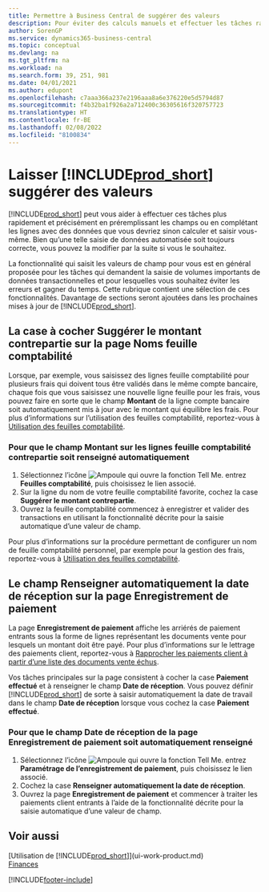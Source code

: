```yaml
---
title: Permettre à Business Central de suggérer des valeurs
description: Pour éviter des calculs manuels et effectuer les tâches rapidement et précisément, vous pouvez configurer la saisie automatisée de données afin que Business Central renseigne les champs sélectionnés.
author: SorenGP
ms.service: dynamics365-business-central
ms.topic: conceptual
ms.devlang: na
ms.tgt_pltfrm: na
ms.workload: na
ms.search.form: 39, 251, 981
ms.date: 04/01/2021
ms.author: edupont
ms.openlocfilehash: c7aaa366a237e2196aaa8a6e376220e5d5794d87
ms.sourcegitcommit: f4b32ba1f926a2a712400c36305616f320757723
ms.translationtype: HT
ms.contentlocale: fr-BE
ms.lasthandoff: 02/08/2022
ms.locfileid: "8100834"
---
```

# <a name="letting-prod_short-suggest-values"></a>Laisser [!INCLUDE[prod_short](includes/prod_short.md)] suggérer des valeurs
[!INCLUDE[prod_short](includes/prod_short.md)] peut vous aider à effectuer ces tâches plus rapidement et précisément en préremplissant les champs ou en complétant les lignes avec des données que vous devriez sinon calculer et saisir vous-même. Bien qu’une telle saisie de données automatisée soit toujours correcte, vous pouvez la modifier par la suite si vous le souhaitez.

La fonctionnalité qui saisit les valeurs de champ pour vous est en général proposée pour les tâches qui demandent la saisie de volumes importants de données transactionnelles et pour lesquelles vous souhaitez éviter les erreurs et gagner du temps. Cette rubrique contient une sélection de ces fonctionnalités. Davantage de sections seront ajoutées dans les prochaines mises à jour de [!INCLUDE[prod_short](includes/prod_short.md)].

## <a name="the-suggest-balancing-amount-check-box-on-the-general-journal-batches-page"></a>La case à cocher **Suggérer le montant contrepartie** sur la page **Noms feuille comptabilité**
Lorsque, par exemple, vous saisissez des lignes feuille comptabilité pour plusieurs frais qui doivent tous être validés dans le même compte bancaire, chaque fois que vous saisissez une nouvelle ligne feuille pour les frais, vous pouvez faire en sorte que le champ **Montant** de la ligne compte bancaire soit automatiquement mis à jour avec le montant qui équilibre les frais. Pour plus d’informations sur l’utilisation des feuilles comptabilité, reportez-vous à [Utilisation des feuilles comptabilité](ui-work-general-journals.md).

### <a name="to-have-the-amount-field-on-balancing-general-journal-lines-filled-automatically"></a>Pour que le champ **Montant** sur les lignes feuille comptabilité contrepartie soit renseigné automatiquement
1. Sélectionnez l’icône ![Ampoule qui ouvre la fonction Tell Me.](media/ui-search/search_small.png "Dites-moi ce que vous voulez faire") entrez **Feuilles comptabilité**, puis choisissez le lien associé.
2. Sur la ligne du nom de votre feuille comptabilité favorite, cochez la case **Suggérer le montant contrepartie**.
3. Ouvrez la feuille comptabilité commencez à enregistrer et valider des transactions en utilisant la fonctionnalité décrite pour la saisie automatique d’une valeur de champ.       

Pour plus d’informations sur la procédure permettant de configurer un nom de feuille comptabilité personnel, par exemple pour la gestion des frais, reportez-vous à [Utilisation des feuilles comptabilité](ui-work-general-journals.md).

## <a name="the-automatically-fill-date-received-field-on-the-payment-registration-page"></a>Le champ **Renseigner automatiquement la date de réception** sur la page **Enregistrement de paiement**
La page **Enregistrement de paiement** affiche les arriérés de paiement entrants sous la forme de lignes représentant les documents vente pour lesquels un montant doit être payé. Pour plus d’informations sur le lettrage des paiements client, reportez-vous à [Rapprocher les paiements client à partir d’une liste des documents vente échus](receivables-how-reconcile-customer-payments-list-unpaid-sales-documents.md).

Vos tâches principales sur la page consistent à cocher la case **Paiement effectué** et à renseigner le champ **Date de réception**. Vous pouvez définir [!INCLUDE[prod_short](includes/prod_short.md)] de sorte à saisir automatiquement la date de travail dans le champ **Date de réception** lorsque vous cochez la case **Paiement effectué**.

### <a name="to-have-the-date-received-field-on-the-payment-registration-page-filled-automatically"></a>Pour que le champ **Date de réception** de la page **Enregistrement de paiement** soit automatiquement renseigné
1. Sélectionnez l’icône ![Ampoule qui ouvre la fonction Tell Me.](media/ui-search/search_small.png "Dites-moi ce que vous voulez faire") entrez **Paramétrage de l’enregistrement de paiement**, puis choisissez le lien associé.
2. Cochez la case **Renseigner automatiquement la date de réception**.
3. Ouvrez la page **Enregistrement de paiement** et commencer à traiter les paiements client entrants à l’aide de la fonctionnalité décrite pour la saisie automatique d’une valeur de champ.

## <a name="see-also"></a>Voir aussi
[Utilisation de [!INCLUDE[prod_short](includes/prod_short.md)]](ui-work-product.md)  
[Finances](finance.md)


[!INCLUDE[footer-include](includes/footer-banner.md)]